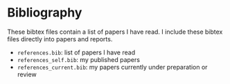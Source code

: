 # Bibliography

These bibtex files contain a list of papers I have read.
I include these bibtex files directly into papers and reports.

- `references.bib`: list of papers I have read
- `references_self.bib`: my published papers
- `references_current.bib`: my papers currently under preparation or review
